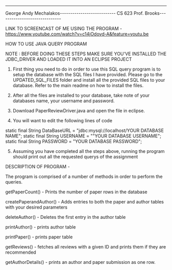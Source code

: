 -------------------------------------------------
George Andy Mechalakos---------------------------
CS 623 Prof. Brooks------------------------------


LINK TO SCREENCAST OF ME USING THE PROGRAM - https://www.youtube.com/watch?v=c14jOdovd-A&feature=youtu.be

HOW TO USE JAVA QUERY PROGRAM

NOTE : BEFORE DOING THESE STEPS MAKE SURE YOU'VE INSTALLED THE JDBC_DRIVER
AND LOADED IT INTO AN ECLIPSE PROJECT

1. First thing you need to do in order to use this SQL query program
is to setup the database with the SQL files I have provided. Please
go to the UPDATED_SQL_FILES folder and install all the provided SQL
files to your database. Refer to the main readme on how to install
the files.

2. After all the files are installed to your database, take note
of your databases name, your username and password.

3. Download PaperReviewDriver.java and open the file in eclipse.

4. You will want to edit the following lines of code

  static final String DataBaseURL = "jdbc:mysql://localhost/YOUR DATABASE NAME"; 
  static final String USERNAME = ""YOUR DATABASE USERNAME"; 
  static final String PASSWORD = "YOUR DATABASE PASSWORD";

5. Assuming you have completed all the steps above, running the program should print
out all the requested querys of the assignment


DESCRIPTION OF PROGRAM -

The program is comprised of a number of methods in order to perform the queries.

getPaperCount() - Prints the number of paper rows in the database

createPaperandAuthor() - Adds entries to both the paper and author tables with your desired parameters

deleteAuthor() - Deletes the first entry in the author table

printAuthor() - prints author table

printPaper() - prints paper table

getReviews() - fetches all reviews with a given ID and prints them if they are recommended

getAuthorDetails() - prints an author and paper submission as one row.  